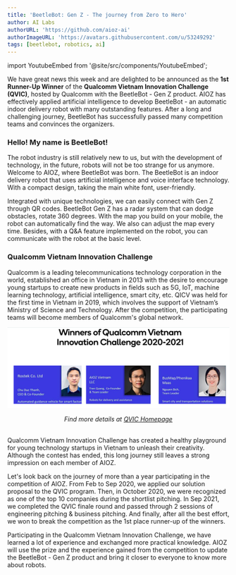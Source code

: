 ```yaml
---
title: 'BeetleBot: Gen Z - The journey from Zero to Hero'
author: AI Labs
authorURL: 'https://github.com/aioz-ai'
authorImageURL: 'https://avatars.githubusercontent.com/u/53249292'
tags: [beetlebot, robotics, ai]
---
```

import YoutubeEmbed from '@site/src/components/YoutubeEmbed';

We have great news this week and are delighted to be announced as the **1st Runner-Up Winner** of the **Qualcomm Vietnam Innovation Challenge (QVIC)**, hosted by Qualcomm with the BeetleBot - Gen Z product. AIOZ has effectively applied artificial intelligence to develop BeetleBot - an automatic indoor delivery robot with many outstanding features. After a long and challenging journey, BeetleBot has successfully passed many competition teams and convinces the organizers.

### Hello! My name is BeetleBot!

<center><YoutubeEmbed embedId="OReeHcVK5vc"/></center>

<!--truncate-->


The robot industry is still relatively new to us, but with the development of technology, in the future, robots will not be too strange for us anymore. Welcome to AIOZ, where BeetleBot was born. The BeetleBot is an indoor delivery robot that uses artificial intelligence and voice interface technology. With a compact design, taking the main white font, user-friendly.

Integrated with unique technologies, we can easily connect with Gen Z through QR codes. BeetleBot Gen Z has a radar system that can dodge obstacles, rotate 360 degrees. With the map you build on your mobile, the robot can automatically find the way. We also can adjust the map every time. Besides, with a Q&A feature implemented on the robot, you can communicate with the robot at the basic level.

### Qualcomm Vietnam Innovation Challenge

Qualcomm is a leading telecommunications technology corporation in the world, established an office in Vietnam in 2013 with the desire to encourage young startups to create new products in fields such as 5G, IoT, machine learning technology, artificial intelligence, smart city, etc. QICV was held for the first time in Vietnam in 2019, which involves the support of Vietnam’s Ministry of Science and Technology. After the competition, the participating teams will become members of Qualcomm's global network.

![](https://github.com/aioz-ai/ai-docs-cms/blob/main/content/blog/assets/2021-10-25-Gen-Z/Anh_chup_Man_hinh_2021-10-18_luc_18.14.05.png?raw=true)
<i><center>Find more details at <a href="https://www.qualcomm.com/company/locations/vietnam/vietnam-innovation-challenge/shortlisted-2020">QVIC Homepage</a></center></i>
<br />

Qualcomm Vietnam Innovation Challenge has created a healthy playground for young technology startups in Vietnam to unleash their creativity. Although the contest has ended, this long journey still leaves a strong impression on each member of AIOZ.

Let's look back on the journey of more than a year participating in the competition of AIOZ. From Feb to Sep 2020, we applied our solution proposal to the QVIC program. Then, in October 2020, we were recognized as one of the top 10 companies during the shortlist pitching. In Sep 2021, we completed the QVIC finale round and passed through 2 sessions of engineering pitching & business pitching. And finally, after all the best effort, we won to break the competition as the 1st place runner-up of the winners.

Participating in the Qualcomm Vietnam Innovation Challenge, we have learned a lot of experience and exchanged more practical knowledge. AIOZ will use the prize and the experience gained from the competition to update the BeetleBot - Gen Z product and bring it closer to everyone to know more about robots.
